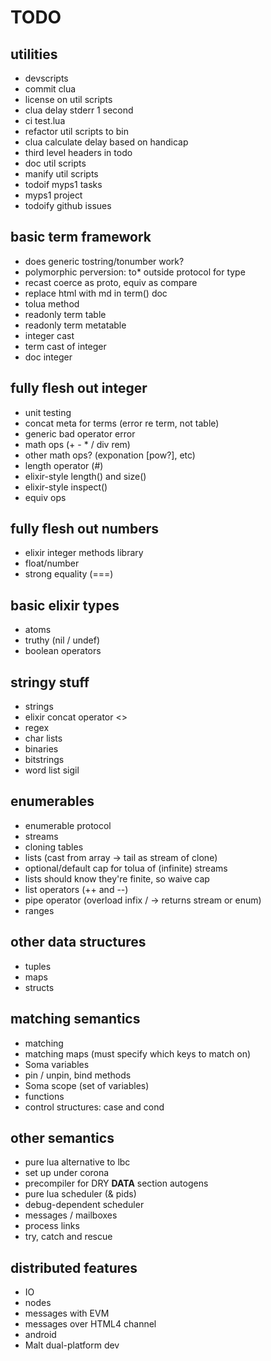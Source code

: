 TODO
====

utilities
---------

-	devscripts
-	commit clua
-	license on util scripts
-	clua delay stderr 1 second
-	ci test.lua
-	refactor util scripts to bin
-	clua calculate delay based on handicap
-	third level headers in todo
-	doc util scripts
-	manify util scripts
-	todoif myps1 tasks
-	myps1 project
-	todoify github issues

basic term framework
--------------------

-	does generic tostring/tonumber work?
-	polymorphic perversion: to* outside protocol for type
-	recast coerce as proto, equiv as compare
-	replace html with md in term() doc
-	tolua method
-	readonly term table
-	readonly term metatable
-	integer cast
-	term cast of integer
-	doc integer

fully flesh out integer
-----------------------

-	unit testing
-	concat meta for terms (error re term, not table)
-	generic bad operator error
-	math ops (+ - * / div rem)
-	other math ops? (exponation [pow?], etc)
-	length operator (#)
-	elixir-style length() and size()
-	elixir-style inspect()
-	equiv ops

fully flesh out numbers
-----------------------

-	elixir integer methods library
-	float/number
-	strong equality (===)

basic elixir types
------------------

-	atoms
-	truthy (nil / undef)
-	boolean operators

stringy stuff
-------------

-	strings
-	elixir concat operator <>
-	regex
-	char lists
-	binaries
-	bitstrings
-	word list sigil

enumerables
-----------

-	enumerable protocol
-	streams
-	cloning tables
-	lists (cast from array -> tail as stream of clone)
-	optional/default cap for tolua of (infinite) streams
-	lists should know they're finite, so waive cap
-	list operators (++ and --)
-	pipe operator (overload infix / -> returns stream or enum)
-	ranges

other data structures
---------------------

-	tuples
-	maps
-	structs

matching semantics
------------------

-	matching
-	matching maps (must specify which keys to match on)
-	Soma variables
-	pin / unpin, bind methods
-	Soma scope (set of variables)
-	functions
-	control structures: case and cond

other semantics
---------------

-	pure lua alternative to lbc
-	set up under corona
-	precompiler for DRY **DATA** section autogens
-	pure lua scheduler (& pids)
-	debug-dependent scheduler
-	messages / mailboxes
-	process links
-	try, catch and rescue

distributed features
--------------------

-	IO
-	nodes
-	messages with EVM
-	messages over HTML4 channel
-	android
-	Malt dual-platform dev
